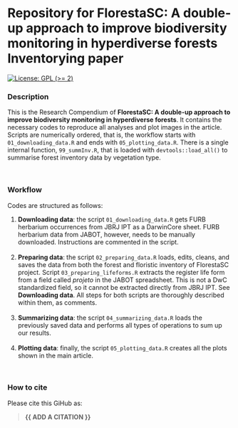 
<!-- README.md is generated from README.Rmd. Please edit that file -->

# Repository for FlorestaSC: A double-up approach to improve biodiversity monitoring in hyperdiverse forests Inventorying paper

<!-- badges: start -->

[![License: GPL (\>=
2)](https://img.shields.io/badge/License-GPL%20%28%3E%3D%202%29-blue.svg)](https://choosealicense.com/licenses/gpl-2.0/)

<!-- badges: end -->

### Description

This is the Research Compendium of **FlorestaSC: A double-up approach to
improve biodiversity monitoring in hyperdiverse forests**. It contains
the necessary codes to reproduce all analyses and plot images in the
article. Scripts are numerically ordered, that is, the workflow starts
with `01_downloading_data.R` and ends with `05_plotting_data.R`. There
is a single internal function, `99_summInv.R`, that is loaded with
`devtools::load_all()` to summarise forest inventory data by vegetation
type.

<br />

### Workflow

Codes are structured as follows:

1.  **Downloading data**: the script `01_downloading_data.R` gets FURB
    herbarium occurrences from JBRJ IPT as a DarwinCore sheet. FURB
    herbarium data from JABOT, however, needs to be manually downloaded.
    Instructions are commented in the script. <br /> <br />
2.  **Preparing data**: the script `02_preparing_data.R` loads, edits,
    cleans, and saves the data from both the forest and floristic
    inventory of FlorestaSC project. Script `03_preparing_lifeforms.R`
    extracts the register life form from a field called *projeto* in the
    JABOT spreadsheet. This is not a DwC standardized field, so it
    cannot be extracted directly from JBRJ IPT. See **Downloading
    data**. All steps for both scripts are thoroughly described within
    them, as comments. <br /> <br />
3.  **Summarizing data**: the script `04_summarizing_data.R` loads the
    previously saved data and performs all types of operations to sum up
    our results. <br /> <br />
4.  **Plotting data**: finally, the script `05_plotting_data.R` creates
    all the plots shown in the main article.

<br />

### How to cite

Please cite this GiHub as:

> **{{ ADD A CITATION }}**

<br />
